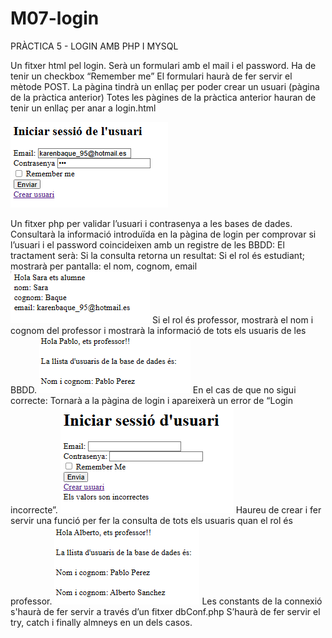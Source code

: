 # M07-login
PRÀCTICA 5 - LOGIN AMB PHP I MYSQL

Un fitxer html pel login. 
Serà un formulari amb el mail i el password. 
Ha de tenir un checkbox “Remember me”
El formulari haurà de fer servir el mètode POST.
La pàgina tindrà un enllaç per poder crear un usuari (pàgina de la pràctica anterior)
Totes les pàgines de la pràctica anterior hauran de tenir un enllaç per anar a login.html

![Imagen login](https://github.com/Karenl9/M07-login/blob/marcosoliz_P5/5.png)

Un fitxer php per validar l’usuari i contrasenya a les bases de dades. 
Consultarà la informació introduïda en la pàgina de login per comprovar si l’usuari i el password coincideixen amb un registre de les BBDD:
El tractament serà:
Si la consulta retorna un resultat:
Si el rol és estudiant; mostrarà per pantalla: el nom, cognom, email
![Imagen consulta estudiant](https://github.com/Karenl9/M07-login/blob/marcosoliz_P5/7.png)
Si el rol és professor, mostrarà el nom i cognom del professor i mostrarà la informació de tots els usuaris de les BBDD.
![Imagen consulta estudiant](https://github.com/Karenl9/M07-login/blob/marcosoliz_P5/8.png)
En el cas de que no sigui correcte:
Tornarà a la pàgina de login i apareixerà un error de “Login incorrecte”.
![Imagen consulta estudiant](https://github.com/Karenl9/M07-login/blob/marcosoliz_P5/6.png)
Haureu de crear i fer servir una funció per fer la consulta de tots els usuaris quan el rol és professor.
![Imagen consulta estudiant](https://github.com/Karenl9/M07-login/blob/marcosoliz_P5/10.png)
Les constants de la connexió s'haurà de fer servir a través d’un fitxer dbConf.php
S’haurà de fer servir el try, catch i finally almneys en un dels casos.
